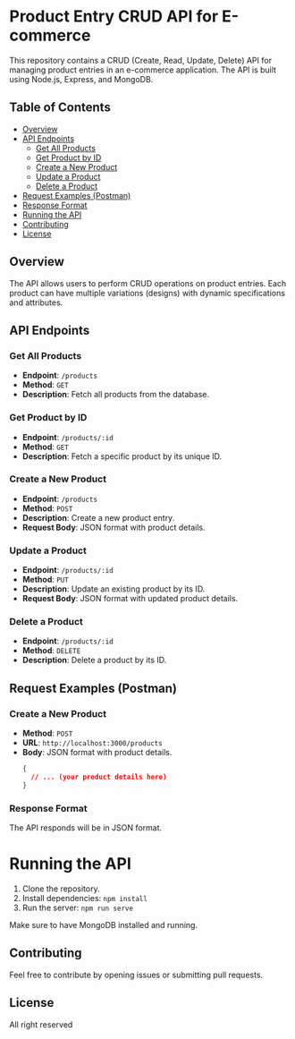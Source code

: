 # Product Entry CRUD API for E-commerce

This repository contains a CRUD (Create, Read, Update, Delete) API for managing product entries in an e-commerce application. The API is built using Node.js, Express, and MongoDB.

## Table of Contents
- [Overview](#overview)
- [API Endpoints](#api-endpoints)
  - [Get All Products](#get-all-products)
  - [Get Product by ID](#get-product-by-id)
  - [Create a New Product](#create-a-new-product)
  - [Update a Product](#update-a-product)
  - [Delete a Product](#delete-a-product)
- [Request Examples (Postman)](#request-examples-postman)
- [Response Format](#response-format)
- [Running the API](#running-the-api)
- [Contributing](#contributing)
- [License](#license)

## Overview

The API allows users to perform CRUD operations on product entries. Each product can have multiple variations (designs) with dynamic specifications and attributes.

## API Endpoints

### Get All Products

- **Endpoint**: `/products`
- **Method**: `GET`
- **Description**: Fetch all products from the database.

### Get Product by ID

- **Endpoint**: `/products/:id`
- **Method**: `GET`
- **Description**: Fetch a specific product by its unique ID.

### Create a New Product

- **Endpoint**: `/products`
- **Method**: `POST`
- **Description**: Create a new product entry.
- **Request Body**: JSON format with product details.

### Update a Product

- **Endpoint**: `/products/:id`
- **Method**: `PUT`
- **Description**: Update an existing product by its ID.
- **Request Body**: JSON format with updated product details.

### Delete a Product

- **Endpoint**: `/products/:id`
- **Method**: `DELETE`
- **Description**: Delete a product by its ID.

## Request Examples (Postman)

### Create a New Product

- **Method**: `POST`
- **URL**: `http://localhost:3000/products`
- **Body**: JSON format with product details.
  ```json
  {
    // ... (your product details here)
  }

### Response Format
The API responds will be in JSON format. 



# Running the API

1. Clone the repository.
2. Install dependencies: `npm install`
3. Run the server: `npm run serve`

Make sure to have MongoDB installed and running.

## Contributing

Feel free to contribute by opening issues or submitting pull requests.

## License

All right reserved
